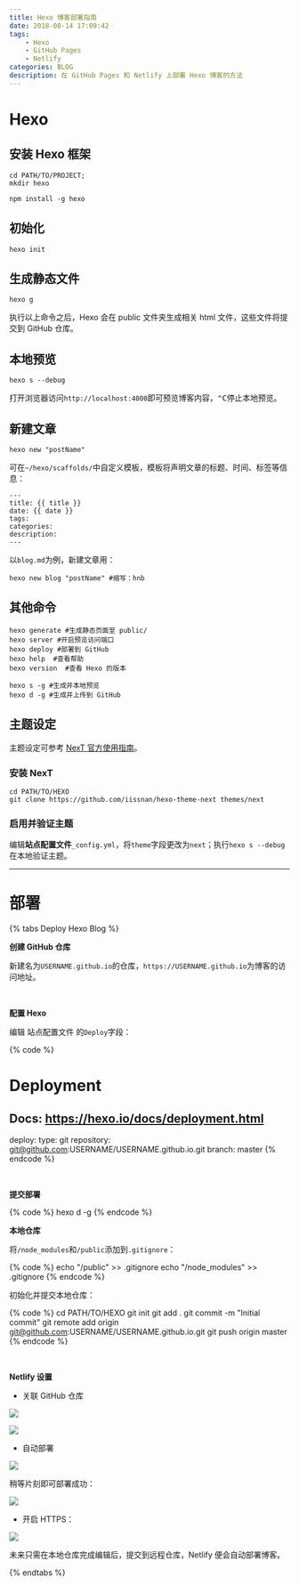 ```yaml
---
title: Hexo 博客部署指南
date: 2018-08-14 17:09:42
tags: 
    - Hexo
    - GitHub Pages
    - Netlify
categories: BLOG
description: 在 GitHub Pages 和 Netlify 上部署 Hexo 博客的方法
---
```


# Hexo

## 安装 Hexo 框架

```
cd PATH/TO/PROJECT;
mkdir hexo
```

```
npm install -g hexo
```

## 初始化

```
hexo init
```

## 生成静态文件

```
hexo g
```
执行以上命令之后，Hexo 会在 public 文件夹生成相关 html 文件，这些文件将提交到 GitHub 仓库。

## 本地预览

```
hexo s --debug
```
打开浏览器访问`http://localhost:4000`即可预览博客内容，<kbd>⌃</kbd><kbd>C</kbd>停止本地预览。

## 新建文章

```
hexo new "postName"
```
可在`~/hexo/scaffolds/`中自定义模板，模板将声明文章的标题、时间、标签等信息：

```
---
title: {{ title }}
date: {{ date }}
tags:
categories:
description:
---
```
以`blog.md`为例，新建文章用：

```
hexo new blog "postName" #缩写：hnb
```

## 其他命令

```
hexo generate #生成静态页面至 public/
hexo server #开启预览访问端口
hexo deploy #部署到 GitHub
hexo help  #查看帮助
hexo version  #查看 Hexo 的版本
```

```
hexo s -g #生成并本地预览
hexo d -g #生成并上传到 GitHub
```

## 主题设定

主题设定可参考 [NexT 官方使用指南](http://theme-next.iissnan.com/)。

### 安装 NexT

```
cd PATH/TO/HEXO
git clone https://github.com/iissnan/hexo-theme-next themes/next
```

### 启用并验证主题

编辑**站点配置文件**`_config.yml`，将`theme`字段更改为`next`；执行`hexo s --debug`在本地验证主题。

------

# 部署

{% tabs Deploy Hexo Blog %}
<!-- tab GitHub Pages -->
**创建 GitHub 仓库**

新建名为`USERNAME.github.io`的仓库，`https://USERNAME.github.io`为博客的访问地址。

<br />

**配置 Hexo**

编辑 <span id="inline-blue">站点配置文件</span> 的`Deploy`字段：

{% code %}
# Deployment
## Docs: https://hexo.io/docs/deployment.html
deploy:
    type: git
    repository: git@github.com:USERNAME/USERNAME.github.io.git
    branch: master
{% endcode %}

<br />

**提交部署**

{% code %}
hexo d -g
{% endcode %}
<!-- endtab -->
<!-- tab Netlify -->
**本地仓库**

将`/node_modules`和`/public`添加到`.gitignore`：

{% code %}
echo "/public" >> .gitignore
echo "/node_modules" >> .gitignore
{% endcode %}

初始化并提交本地仓库：

{% code %}
cd PATH/TO/HEXO
git init
git add .
git commit -m "Initial commit"
git remote add origin git@github.com:USERNAME/USERNAME.github.io.git
git push origin master
{% endcode %}

<br />

**Netlify 设置**

- 关联 GitHub 仓库

![](http://pa5j6ydpq.bkt.clouddn.com/20180825143749_4QNQ73_Screenshot.jpeg)

![](http://pa5j6ydpq.bkt.clouddn.com/20180825144205_C4URTL_Screenshot.jpeg)

- 自动部署

![](http://pa5j6ydpq.bkt.clouddn.com/20180825144325_IrSChH_Screenshot.jpeg)

稍等片刻即可部署成功：

![](http://pa5j6ydpq.bkt.clouddn.com/20180825144504_uSmVh5_Screenshot.jpeg)

- 开启 HTTPS：

![](http://pa5j6ydpq.bkt.clouddn.com/20180825144716_XjkA1b_Screenshot.jpeg)

未来只需在本地仓库完成编辑后，提交到远程仓库，Netlify 便会自动部署博客。
<!-- endtab -->
{% endtabs %}






